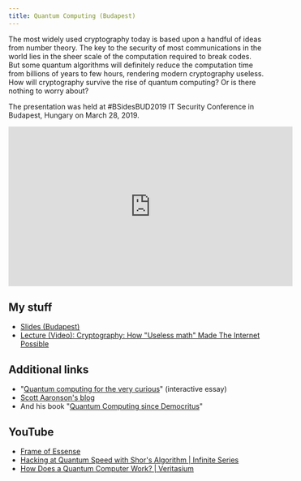 ```yaml
---
title: Quantum Computing (Budapest)
---
```


The most widely used cryptography today is based upon a handful of ideas from number theory. The key to the security of most communications in the world lies in the sheer scale of the computation required to break codes. But some quantum algorithms will definitely reduce the computation time from billions of years to few hours, rendering modern cryptography useless. How will cryptography survive the rise of quantum computing? Or is there nothing to worry about?

The presentation was held at #BSidesBUD2019 IT Security Conference in Budapest, Hungary on March 28, 2019.

<iframe width="560" height="315" src="https://www.youtube.com/embed/H6ANtrjbqN4" frameborder="0" allow="accelerometer; autoplay; encrypted-media; gyroscope; picture-in-picture" allowfullscreen></iframe>

## My stuff

- [Slides (Budapest)](https://speakerdeck.com/rakhim/how-will-cryptography-survive-the-rise-of-quantum-computing)
- [Lecture (Video): Cryptography: How "Useless math" Made The Internet Possible](https://www.youtube.com/watch?v=LcobL_7lOw8)

## Additional links

- "[Quantum computing for the very curious](https://quantum.country/qcvc)" (interactive essay)
- [Scott Aaronson's blog](https://www.scottaaronson.com/blog/)
- And his book "[Quantum Computing since Democritus](http://www.amazon.com/Quantum-Computing-since-Democritus-Aaronson/dp/0521199565)"

## YouTube

- [Frame of Essense](https://www.youtube.com/user/frameofessence)
- [Hacking at Quantum Speed with Shor's Algorithm | Infinite Series](https://www.youtube.com/watch?v=wUwZZaI5u0c)
- [How Does a Quantum Computer Work? | Veritasium](https://www.youtube.com/watch?v=g_IaVepNDT4)
